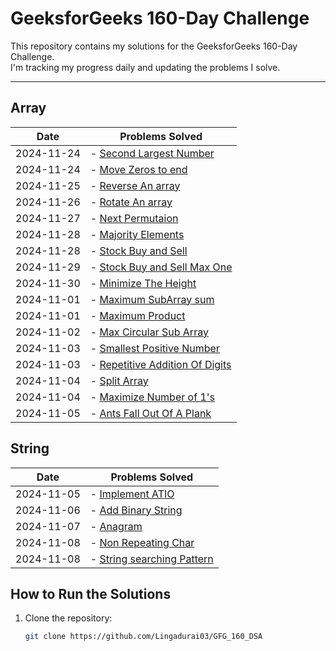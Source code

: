 # GeeksforGeeks 160-Day Challenge

This repository contains my solutions for the GeeksforGeeks 160-Day Challenge.  
I'm tracking my progress daily and updating the problems I solve.

---

## **Array**

| Date       | Problems Solved                                                                           |
| ---------- | ----------------------------------------------------------------------------------------- |
| 2024-11-24 | - [Second Largest Number](./Arrays/SecondLargestNumber.java)                              |
| 2024-11-24 | - [Move Zeros to end](./Arrays/MoveZerosToEnd.java)                                       |
| 2024-11-25 | - [Reverse An array](./Arrays/ReverseAnArray.java)                                        |
| 2024-11-26 | - [Rotate An array](./Arrays/RotateAnArray.java)                                          |
| 2024-11-27 | - [Next Permutaion](./Arrays/NextPermutation.java)                                        |
| 2024-11-28 | - [Majority Elements](./Arrays/MajorityElement.java)                                      |
| 2024-11-28 | - [Stock Buy and Sell](./Arrays/StockBuyandSell.java)                                     |
| 2024-11-29 | - [Stock Buy and Sell Max One](./Arrays/StocksBuyAndSellMaxOne.java)                      |
| 2024-11-30 | - [Minimize The Height](./Arrays/MinimizeTheHeight.java)                                  |
| 2024-11-01 | - [Maximum SubArray sum](./Arrays/MaximumSubarraySum.java)                                |
| 2024-11-01 | - [Maximum Product](./Arrays/MaximumProduct.java)                                         |
| 2024-11-02 | - [Max Circular Sub Array](./Arrays/MaxCircularSubArray.java)                             |
| 2024-11-03 | - [Smallest Positive Number](./Arrays/SmallestPositiveNumber.java)                        |
| 2024-11-03 | - [Repetitive Addition Of Digits](./Arrays/BonusProblems/RepetitiveAdditionOfDigits.java) |
| 2024-11-04 | - [Split Array](./Arrays/BonusProblems/SplitArray.java)                                   |
| 2024-11-04 | - [Maximize Number of 1's](./Arrays/BonusProblems/MaximizeNumberOf1s.java)                |
| 2024-11-05 | - [Ants Fall Out Of A Plank](./Arrays/BonusProblems/AntsFallOutOfAPlank.java)             |

## **String**

| Date       | Problems Solved                                                  |
| ---------- | ---------------------------------------------------------------- |
| 2024-11-05 | - [Implement ATIO](./Strings/ImplementAtoi.java)                 |
| 2024-11-06 | - [Add Binary String](./Strings/AddBinaryStrings.java)           |
| 2024-11-07 | - [Anagram](./Strings/Anagram.java)                              |
| 2024-11-08 | - [Non Repeating Char](./Strings/NonRepeatingChar.java)          |
| 2024-11-08 | - [String searching Pattern](./Strings/StringSearchPattern.java) |

## **How to Run the Solutions**

1. Clone the repository:
   ```bash
   git clone https://github.com/Lingadurai03/GFG_160_DSA
   ```
